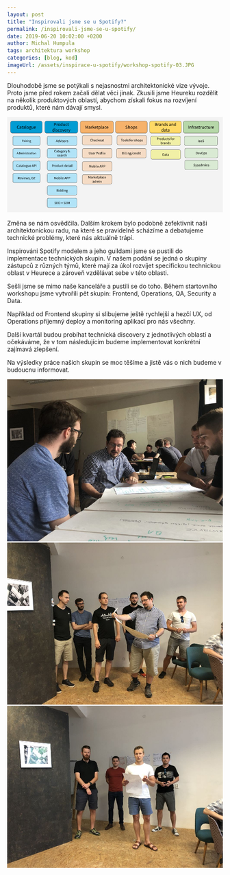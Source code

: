 ```yaml
---
layout: post
title: "Inspirovali jsme se u Spotify?"
permalink: /inspirovali-jsme-se-u-spotify/
date: 2019-06-20 10:02:00 +0200
author: Michal Humpula
tags: architektura workshop
categories: [blog, kod]
imageUrl: /assets/inspirace-u-spotify/workshop-spotify-03.JPG
---
```


Dlouhodobě jsme se potýkali s nejasnostmi architektonické vize vývoje. Proto jsme před rokem začali dělat věci jinak. Zkusili jsme Heureku rozdělit na několik produktových oblastí, abychom získali fokus na rozvíjení produktů, které nám dávají smysl.

![Produktové oblasti Heureky](/assets/inspirace-u-spotify/workshop-spotify-01.png)

Změna se nám osvědčila. Dalším krokem bylo podobně zefektivnit naši architektonickou radu, na které se pravidelně scházíme a debatujeme technické problémy, které nás aktuálně trápí.

Inspirováni Spotify modelem a jeho guildami jsme se pustili do implementace technických skupin. V našem podání se jedná o skupiny zástupců z různých týmů, které mají za úkol rozvíjet specifickou technickou oblast v Heurece a zároveň vzdělávat sebe v této oblasti.

Sešli jsme se mimo naše kanceláře a pustili se do toho. Během startovního workshopu jsme vytvořili pět skupin: Frontend, Operations, QA, Security a Data.

Například od Frontend skupiny si slibujeme ještě rychlejší a hezčí UX, od Operations příjemný deploy a monitoring aplikací pro nás všechny.

Další kvartál budou probíhat technická discovery z jednotlivých oblastí a očekáváme, že v tom následujícím budeme implementovat konkrétní zajímavá zlepšení.

Na výsledky práce našich skupin se moc těšíme a jistě vás o nich budeme v budoucnu informovat.

![Práce v plném proudu](/assets/inspirace-u-spotify/workshop-spotify-02.JPG)
![Prezentace výsledku jedné ze skupin](/assets/inspirace-u-spotify/workshop-spotify-03.JPG)
![Prezentace výsledku jedné ze skupin](/assets/inspirace-u-spotify/workshop-spotify-04.JPG)